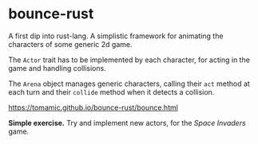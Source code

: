 # bounce-rust

A first dip into rust-lang. A simplistic framework for animating the characters of some generic 2d game.

The `Actor` trait has to be implemented by each character, for acting in the game and handling collisions.

The `Arena` object manages generic characters, calling their `act` method at each turn and their `collide` method when it detects a collision.

<https://tomamic.github.io/bounce-rust/bounce.html>

**Simple exercise.** Try  and implement new actors, for the *Space Invaders* game.
